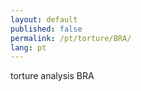 ```yaml
---
layout: default
published: false
permalink: /pt/torture/BRA/
lang: pt
---
```


torture analysis BRA
